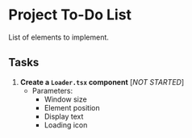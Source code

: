 # Project To-Do List

List of elements to implement.

## Tasks

1. **Create a `Loader.tsx` component** [*NOT STARTED*]
   - Parameters:
     - Window size
     - Element position
     - Display text
     - Loading icon